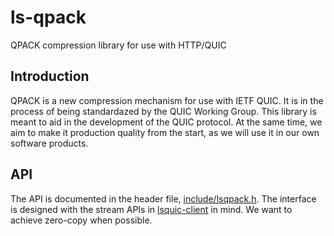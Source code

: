# ls-qpack
QPACK compression library for use with HTTP/QUIC

## Introduction

QPACK is a new compression mechanism for use with IETF QUIC.  It is
in the process of being standardazed by the QUIC Working Group.  This
library is meant to aid in the development of the QUIC protocol.  At
the same time, we aim to make it production quality from the start, as
we will use it in our own software products.

## API

The API is documented in the header file, [include/lsqpack.h](include/lsqpack.h).
The interface is designed with the stream APIs in
[lsquic-client](https://github.com/litespeedtech/lsquic-client) in mind.  We want
to achieve zero-copy when possible.
